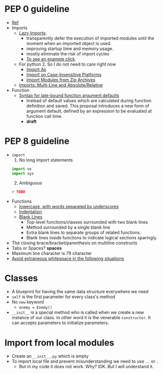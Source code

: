 # PEP 0 guideline

-   [Ref](https://peps.python.org/pep-0008/)
-   Imports
    -   [Lazy Imports](https://peps.python.org/pep-0690/):
        -   transparently defer the execution of imported modules until the moment when an imported object is used.
        -   improving startup time and memory usage.
        -   mostly eliminate the risk of import cycles
        -   [To see an example click](https://peps.python.org/pep-0690/#example).
    -   For python 2. So I do not need to care right now
        -   [Import As](https://peps.python.org/pep-0221/)
        -   [Import on Case-Insensitive Platforms](https://peps.python.org/pep-0235/)
        -   [Import Modules from Zip Archives](https://peps.python.org/pep-0273/)
    -   [Imports: Multi-Line and Absolute/Relative](https://peps.python.org/pep-0328/)
-   Function
    -   [Syntax for late-bound function argument defaults](https://peps.python.org/pep-0671/)
        -   Instead of default values which are calculated during function definition and saved. This proposal introduces a new form of argument default, defined by an expression to be evaluated at function call time.
        -   **draft**

# PEP 8 guideline

-   `import`
    1. No long import statements
    ```py
    import os
    import sys
    ```
    2. Ambiguous
    ```py
    # TODO
    ```
-   Functions
    -   [lowercase, with words separated by underscores](https://peps.python.org/pep-0008/#function-and-variable-names)
    -   [Indentation](https://peps.python.org/pep-0008/#indentation)
    -   [Blank Lines](https://peps.python.org/pep-0008/#blank-lines)
        -   Top-level functions/classes surrounded with two blank lines
        -   Method surrounded by a single blank line
        -   Extra blank lines to separate groups of related functions.
        -   Blank lines inside functions to indicate logical sections sparingly.
-   The closing brace/bracket/parenthesis on multiline constructs
-   Tabs or Spaces? **spaces**
-   Maximum line character is 79 character
-   [Avoid extraneous whitespace in the following situations](https://peps.python.org/pep-0008/#whitespace-in-expressions-and-statements)

# Classes

-   A blueprint for having the same data structure everywhere we need
-   `self` is the first parameter for every class's method
-   No `new` keyword
    -   `enemy = Enemy()`
-   `__init__` is a special method who is called when we create a new instance of our class. In other word it is the venerable `constructor`. It can accepts parameters to initialize parameters.

# Import from local modules

-   Create an `__init__.py` which is empty
-   To import local file and prevent misunderstanding we need to use `..` or `.`
    -   But in my code it does not work. Why? IDK. But I will understand it.
